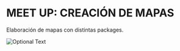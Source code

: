 # MEET UP: CREACIÓN DE MAPAS

Elaboración de mapas con distintas packages.

![Optional Text](https://pbs.twimg.com/media/Eu9jC09UUAIMIGd?format=jpg&name=medium)
